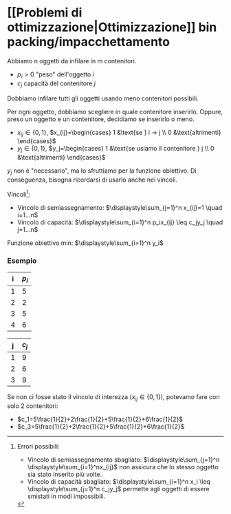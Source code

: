 # [[Problemi di ottimizzazione|Ottimizzazione]] bin packing/impacchettamento

Abbiamo n oggetti da infilare in m contenitori.

- $p_i>0$ "peso" dell'oggetto $i$
- $c_j$ capacità del contenitore $j$

Dobbiamo infilare tutti gli oggetti usando meno contenitori possibili.

Per ogni oggetto, dobbiamo scegliere in quale contenitore inserirlo. Oppure, preso un oggetto e un contenitore, decidiamo se inserirlo o meno.

- $x_{ij} \in \{0,1\}$, $x_{ij}=\begin{cases} 1 &\text{se } i → j \\ 0 &\text{altrimenti} \end{cases}$
- $y_j \in \{0,1\}$, $y_j=\begin{cases} 1 &\text{se usiamo il contenitore } j \\ 0 &\text{altrimenti} \end{cases}$

$y_j$ non è "necessario", ma lo sfruttiamo per la funzione obiettivo. Di conseguenza, bisogna ricordarsi di usarlo anche nei vincoli.

Vincoli[^1]:
- Vincolo di semiassegnamento: $\displaystyle\sum_{j=1}^n x_{ij}=1 \quad i=1…n$
- Vincolo di capacità: $\displaystyle\sum_{i=1}^n p_ix_{ij} \leq c_jy_j \quad j=1…n$

Funzione obiettivo min: $\displaystyle\sum_{i=1}^n y_i$

### Esempio

| i   | $p_i$ |
| --- | ----- |
| 1   | 5     |
| 2   | 2     |
| 3   | 5     |
| 4   | 6     |

| j   | $c_j$ |
| --- | ---- |
| 1   | 9    |
| 2   | 6    |
| 3   | 9    |

Se non ci fosse stato il vincolo di interezza ($x_{ij} \in \{0,1\}$), potevamo fare con solo 2 contenitori:

- $c_1=5\frac{1}{2}+2\frac{1}{2}+5\frac{1}{2}+6\frac{1}{2}$
- $c_3=5\frac{1}{2}+2\frac{1}{2}+5\frac{1}{2}+6\frac{1}{2}$


[^1]: Errori possibili:
	- Vincolo di semiassegnamento sbagliato: $\displaystyle\sum_{j=1}^n \displaystyle\sum_{i=1}^nx_{ij}$ non assicura che lo stesso oggetto sia stato inserito più volte.
	- Vincolo di capacità sbagliato: $\displaystyle\sum_{i=1}^n x_i \leq \displaystyle\sum_{j=1}^n c_jy_j$ permette agli oggetti di essere smistati in modi impossibili.
